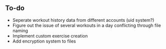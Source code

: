 ## To-do

- Seperate workout history data from different accounts (uid system?)
- Figure out the issue of several workouts in a day conflicting through file naming
- Implement custom exercise creation
- Add encryption system to files

